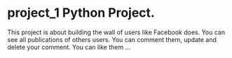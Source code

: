 # project_1 Python Project. 
This project is about building the wall of users like Facebook does.
You can see all publications of others users.
You can comment them, update and delete your comment. 
You can like them 
...
